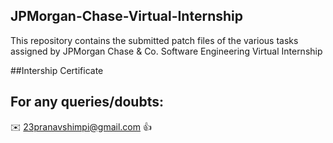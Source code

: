 ## JPMorgan-Chase-Virtual-Internship

This repository contains the submitted patch files of the various tasks assigned by JPMorgan Chase &amp; Co. Software Engineering Virtual Internship

##Intership Certificate



## For any queries/doubts:

:envelope: 23pranavshimpi@gmail.com :thumbsup:

